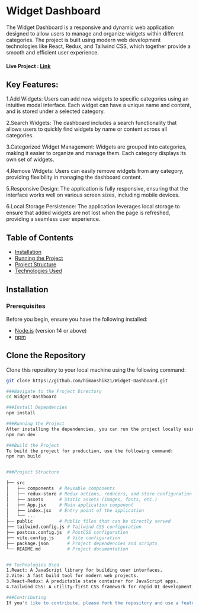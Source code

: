 # Widget Dashboard

The Widget Dashboard is a responsive and dynamic web application designed to allow users to manage and organize widgets within different categories. The project is built using modern web development technologies like React, Redux, and Tailwind CSS, which together provide a smooth and efficient user experience.

#### Live Project : [Link](https://widget-dashboard-three.vercel.app/)

## Key Features:
1.Add Widgets: Users can add new widgets to specific categories using an intuitive modal interface. Each widget can have a unique name and content, and is stored under a selected category.

2.Search Widgets: The dashboard includes a search functionality that allows users to quickly find widgets by name or content across all categories.

3.Categorized Widget Management: Widgets are grouped into categories, making it easier to organize and manage them. Each category displays its own set of widgets.

4.Remove Widgets: Users can easily remove widgets from any category, providing flexibility in managing the dashboard content.

5.Responsive Design: The application is fully responsive, ensuring that the interface works well on various screen sizes, including mobile devices.

6.Local Storage Persistence: The application leverages local storage to ensure that added widgets are not lost when the page is refreshed, providing a seamless user experience.

## Table of Contents

- [Installation](#installation)
- [Running the Project](#running-the-project)
- [Project Structure](#project-structure)
- [Technologies Used](#technologies-used)

## Installation

### Prerequisites

Before you begin, ensure you have the following installed:

- [Node.js](https://nodejs.org/) (version 14 or above)
- [npm](https://www.npmjs.com/) 

## Clone the Repository

Clone this repository to your local machine using the following command:

```bash
git clone https://github.com/himanshik21/Widget-Dashboard.git

###Navigate to the Project Directory
cd Widget-Dashboard

###Install Dependencies
npm install

###Running the Project
After installing the dependencies, you can run the project locally using the following command:
npm run dev

###Build the Project
To build the project for production, use the following command:
npm run build


###Project Structure

├── src
│   ├── components  # Reusable components
│   ├── redux-store # Redux actions, reducers, and store configuration
│   ├── assets      # Static assets (images, fonts, etc.)
│   ├── App.jsx     # Main application component
│   ├── index.jsx   # Entry point of the application
│   └── ...
├── public          # Public files that can be directly served
├── tailwind.config.js # Tailwind CSS configuration
├── postcss.config.js  # PostCSS configuration
├── vite.config.js     # Vite configuration
├── package.json       # Project dependencies and scripts
└── README.md          # Project documentation


## Technologies Used
1.React: A JavaScript library for building user interfaces.
2.Vite: A fast build tool for modern web projects.
3.React-Redux: A predictable state container for JavaScript apps.
4.Tailwind CSS: A utility-first CSS framework for rapid UI development.

###Contributing
If you'd like to contribute, please fork the repository and use a feature branch. Pull requests are welcome.
